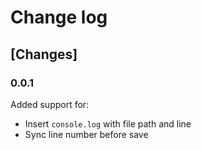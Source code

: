# Change log

## [Changes]

### 0.0.1
Added support for:
- Insert `console.log` with file path and line
- Sync line number before save